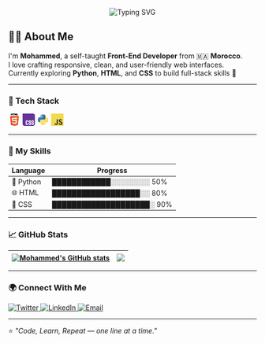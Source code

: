 <!-- Profile Header -->
<p align="center">
  <img src="https://readme-typing-svg.demolab.com?font=Fira+Code&pause=1000&color=0078F7&width=435&lines=Hi+there!+👋+I'm+Mohammed;Front-End+Developer+💻;Passionate+about+Web+Design+🎨;Learning+Python+🐍" alt="Typing SVG" />
</p>

<!-- About Me -->
## 🧑‍💻 About Me

I'm **Mohammed**, a self-taught **Front-End Developer** from 🇲🇦 **Morocco**.  
I love crafting responsive, clean, and user-friendly web interfaces.  
Currently exploring **Python**, **HTML**, and **CSS** to build full-stack skills 🚀

---

### 🧠 Tech Stack

<code><img height="25" alt="html" src="https://raw.githubusercontent.com/github/explore/main/topics/html/html.png"></code>
<code><img height="25" alt="css" src="https://raw.githubusercontent.com/github/explore/main/topics/css/css.png"></code>
<code><img height="25" alt="python" src="https://raw.githubusercontent.com/github/explore/main/topics/python/python.png"></code>
<code><img height="25" alt="javascript" src="https://raw.githubusercontent.com/github/explore/main/topics/javascript/javascript.png"></code>

---

### 🚀 My Skills

| Language | Progress |
|-----------|-----------|
| 🐍 Python | ████████████░░░░░░░░ 50% |
| 🌐 HTML   | ██████████████████░░ 80% |
| 🎨 CSS    | ████████████████████░ 90% |

---

### 📈 GitHub Stats

| <a href="https://github.com/mohammed"><img align="center" src="https://github-readme-stats.vercel.app/api?username=mohammed&show_icons=true&theme=tokyonight&hide_border=true" alt="Mohammed's GitHub stats" /></a> | <a href="https://github.com/mohammed"><img align="center" src="https://github-readme-stats.vercel.app/api/top-langs/?username=mohammed&layout=compact&theme=tokyonight&hide_border=true" /></a> |
| ------------- | ------------- |

---

### 🌍 Connect With Me

<p align="left">
  <a href="https://twitter.com/mohammed" target="_blank">
    <img alt="Twitter" src="https://img.shields.io/badge/Twitter-1DA1F2?style=for-the-badge&logo=twitter&logoColor=white" />
  </a>
  <a href="https://linkedin.com/in/mohammed" target="_blank">
    <img alt="LinkedIn" src="https://img.shields.io/badge/LinkedIn-0077B5?style=for-the-badge&logo=linkedin&logoColor=white" />
  </a>
  <a href="mailto:mohammed@example.com">
    <img alt="Email" src="https://img.shields.io/badge/Email-D14836?style=for-the-badge&logo=gmail&logoColor=white" />
  </a>
</p>

---

⭐️ *"Code, Learn, Repeat — one line at a time."*

